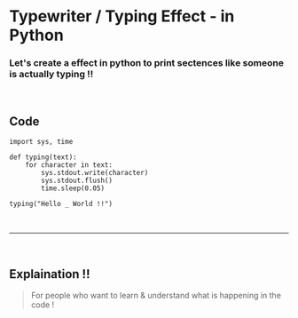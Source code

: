 # Typewriter / Typing Effect - in Python

### Let's create a effect in python to print sectences like someone is actually typing !!

<br>

## Code 

```
import sys, time

def typing(text):
	for character in text:
		sys.stdout.write(character)
		sys.stdout.flush()
		time.sleep(0.05)

typing("Hello _ World !!")
```

<br> 

---

<br> 

## Explaination !!
> For people who want to learn & understand what is happening in the code !
